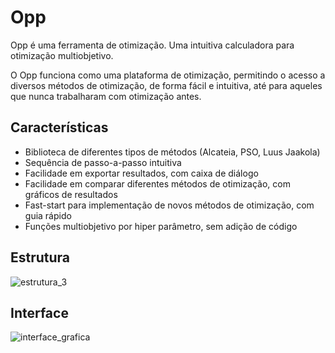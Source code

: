 # Opp
Opp é uma ferramenta de otimização. Uma intuitiva calculadora para otimização multiobjetivo.

O Opp funciona como uma plataforma de otimização, permitindo o acesso a diversos métodos de otimização, de forma fácil e intuitiva, até para aqueles que nunca trabalharam com otimização antes.

## Características
- Biblioteca de diferentes tipos de métodos (Alcateia, PSO, Luus Jaakola)
- Sequência de passo-a-passo intuitiva
- Facilidade em exportar resultados, com caixa de diálogo
- Facilidade em comparar diferentes métodos de otimização, com gráficos de resultados
- Fast-start para implementação de novos métodos de otimização, com guia rápido
- Funções multiobjetivo por hiper parâmetro, sem adição de código

## Estrutura

![estrutura_3](https://user-images.githubusercontent.com/64225460/117978638-7a6ce800-b308-11eb-860b-00deab94512f.png)

## Interface

![interface_grafica](https://user-images.githubusercontent.com/64225460/118531094-d2965680-b71b-11eb-9c7c-8077d83a59c8.jpg)





